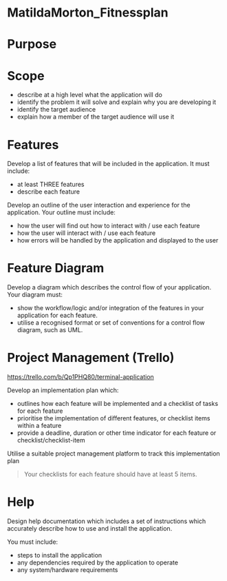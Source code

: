 # MatildaMorton_Fitnessplan

# Purpose

# Scope
- describe at a high level what the application will do
- identify the problem it will solve and explain why you are developing it
- identify the target audience
- explain how a member of the target audience will use it

# Features
Develop a list of features that will be included in the application. It must include:
- at least THREE features
- describe each feature



Develop an outline of the user interaction and experience for the application.
Your outline must include:
- how the user will find out how to interact with / use each feature
- how the user will interact with / use each feature
- how errors will be handled by the application and displayed to the user

# Feature Diagram
Develop a diagram which describes the control flow of your application. Your diagram must:
- show the workflow/logic and/or integration of the features in your application for each feature.
- utilise a recognised format or set of conventions for a control flow diagram, such as UML.


# Project Management (Trello)
https://trello.com/b/Qp1PHQ80/terminal-application 

Develop an implementation plan which:
- outlines how each feature will be implemented and a checklist of tasks for each feature
- prioritise the implementation of different features, or checklist items within a feature
- provide a deadline, duration or other time indicator for each feature or checklist/checklist-item

Utilise a suitable project management platform to track this implementation plan

> Your checklists for each feature should have at least 5 items.



# Help
Design help documentation which includes a set of instructions which accurately describe how to use and install the application.

You must include:
- steps to install the application
- any dependencies required by the application to operate
- any system/hardware requirements




